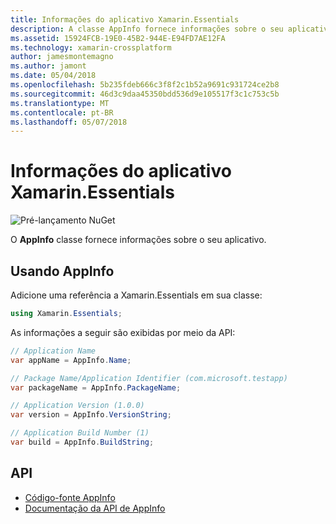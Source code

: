 ```yaml
---
title: Informações do aplicativo Xamarin.Essentials
description: A classe AppInfo fornece informações sobre o seu aplicativo.
ms.assetid: 15924FCB-19E0-45B2-944E-E94FD7AE12FA
ms.technology: xamarin-crossplatform
author: jamesmontemagno
ms.author: jamont
ms.date: 05/04/2018
ms.openlocfilehash: 5b235fdeb666c3f8f2c1b52a9691c931724ce2b8
ms.sourcegitcommit: 46d3c9daa45350bdd536d9e105517f3c1c753c5b
ms.translationtype: MT
ms.contentlocale: pt-BR
ms.lasthandoff: 05/07/2018
---
```

# <a name="xamarinessentials-app-information"></a>Informações do aplicativo Xamarin.Essentials

![Pré-lançamento NuGet](~/media/shared/pre-release.png)

O **AppInfo** classe fornece informações sobre o seu aplicativo.

## <a name="using-appinfo"></a>Usando AppInfo

Adicione uma referência a Xamarin.Essentials em sua classe:

```csharp
using Xamarin.Essentials;
```

As informações a seguir são exibidas por meio da API:

```csharp
// Application Name
var appName = AppInfo.Name;

// Package Name/Application Identifier (com.microsoft.testapp)
var packageName = AppInfo.PackageName;

// Application Version (1.0.0)
var version = AppInfo.VersionString;

// Application Build Number (1)
var build = AppInfo.BuildString;
```

## <a name="api"></a>API

- [Código-fonte AppInfo](https://github.com/xamarin/Essentials/tree/master/Essentials/AppInfo)
- [Documentação da API de AppInfo](xref:Xamarin.Essentials.AppInfo)
